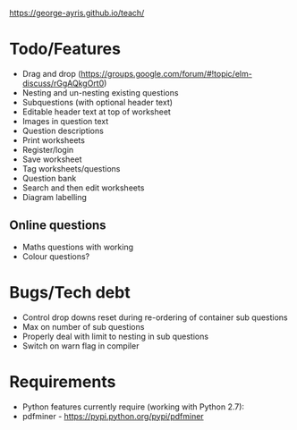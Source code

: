 https://george-ayris.github.io/teach/

# Todo/Features
- Drag and drop (https://groups.google.com/forum/#!topic/elm-discuss/rGgAQkgOrt0)
- Nesting and un-nesting existing questions
- Subquestions (with optional header text)
- Editable header text at top of worksheet
- Images in question text
- Question descriptions
- Print worksheets
- Register/login
- Save worksheet
- Tag worksheets/questions
- Question bank
- Search and then edit worksheets
- Diagram labelling

## Online questions
- Maths questions with working
- Colour questions?

# Bugs/Tech debt
- Control drop downs reset during re-ordering of container sub questions
- Max on number of sub questions
- Properly deal with limit to nesting in sub questions
- Switch on warn flag in compiler  

# Requirements  
- Python features currently require (working with Python 2.7):
- pdfminer - https://pypi.python.org/pypi/pdfminer
